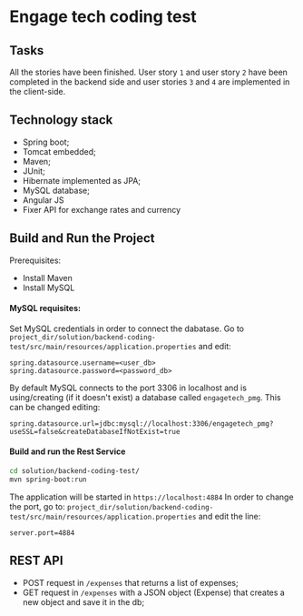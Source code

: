 Engage tech coding test
====
Tasks
--------------
All the stories have been finished.
User story `1` and user story `2` have been completed in the backend side and 
user stories `3` and `4` are implemented in the client-side.

Technology stack
--------------
* Spring boot;
* Tomcat embedded;
* Maven;
* JUnit;
* Hibernate implemented as JPA;
* MySQL database;
* Angular JS
* Fixer API for exchange rates and currency

Build and Run the Project
--------------
Prerequisites:
* Install Maven
* Install MySQL

#### MySQL requisites:
Set MySQL credentials in order to connect the dabatase. Go to `project_dir/solution/backend-coding-test/src/main/resources/application.properties` and edit:

```text
spring.datasource.username=<user_db>
spring.datasource.password=<password_db>
```
By default MySQL connects to the port 3306 in localhost and is using/creating (if it doesn't exist) a database called `engagetech_pmg`. This can be changed editing:
```text
spring.datasource.url=jdbc:mysql://localhost:3306/engagetech_pmg?useSSL=false&createDatabaseIfNotExist=true
```

#### Build and run the Rest Service

```bash
cd solution/backend-coding-test/
mvn spring-boot:run
  ```

The application will be started in `https://localhost:4884`
In order to change the port, go to: 
`project_dir/solution/backend-coding-test/src/main/resources/application.properties` and edit the line:
```text
server.port=4884 
```

REST API
--------------

* POST request in `/expenses` that returns a list of expenses;
* GET request in `/expenses` with a JSON object (Expense) that creates a new object and save it in the db;

